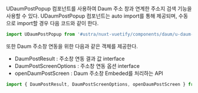 UDaumPostPopup 컴포넌트를 사용하여 Daum 주소 창과 연계한 주소지 검색 기능을 사용할 수 있다. 
UDaumPostPopup 컴포넌트는 auto import를 통해 제공되며, 수동으로 import할 경우 다음 코드와 같이 한다.
```typescript
import UDaumPostPopup from '#ustra/nuxt-vuetify/components/daum/u-daum-post-popup.vue'
```

또한 Daum 주소창 연동을 위한 다음과 같은 객체를 제공한다.
- DaumPostResult : 주소창 연동 결과 값 interface
- DaumPostScreenOptions : 주소창 연동 옵션 interface
- openDaumPostScreen : Daum 주소창 Embeded를 처리하는 API
```typescript
import { DaumPostResult, DaumPostScreenOptions, openDaumPostScreen } from '#ustra/nuxt/externals/daum/post'
```
